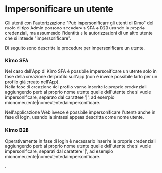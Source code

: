 # Impersonificare un utente

Gli utenti con l'autorizzazione "Può impersonificare gli utenti di Kimo" del ruolo di tipo Admin possono accedere a SFA e B2B usando le proprie credenziali, ma assumendo l'identità e le autorizzazioni di un altro utente che si intende "impersonificare".

Di seguito sono descritte le procedure per impersonificare un utente.

### Kimo SFA

Nel caso dell'App di Kimo SFA è possibile impersonificare un utente solo in fase della creazione del profilo sull'app \(non è invece possibile farlo per un profilo già creato nell'App\).  
Nella fase di creazione del profilo vanno inserite le proprie credenziali aggiungendo però al proprio nome utente quelle dell'utente che si vuole impersonificare, separato dal carattere '\|', ad esempio mionomeutente\|nomeutentedaimpersonificare.

Nell'applicazione Web invece è possibile impersonificare l'utente anche in fase di login, usando la sintassi appena descritta come nome utente.

### Kimo B2B

Operativamente in fase di login è necessario inserire le proprie credenziali aggiungendo però al proprio nome utente quelle dell'utente che si vuole impersonificare, separati dal carattere '\|', ad esempio mionomeutente\|nomeutentedaimpersonificare.



.